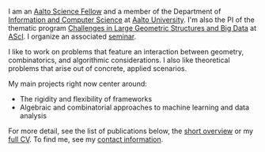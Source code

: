 I am an [Aalto Science Fellow][ascifellow] and a member of the Department of [Information
and Computer Science][ics] at [Aalto University][aalto]. I'm also the PI of the thematic
program [Challenges in Large Geometric Structures and Big Data][largestructures] at
[AScI][asci]. I organize an associated [seminar][seminar].  

I like to work on problems that feature an interaction between geometry, combinatorics,
and algorithmic considerations. I also like theoretical problems that arise out of
concrete, applied scenarios.

My main projects right now center around:

- The rigidity and flexibility of frameworks
- Algebraic and combinatorial approaches to machine learning and data analysis

For more detail, see the list of publications below, the 
[short overview][bio] or my [full CV][cv]. To find me, 
see my [contact information][contact].

[aalto]: http://aalto.fi/
[asci]: http://asci.aalto.fi/
[ascifellow]: http://asci.aalto.fi/en/science-fellows/
[largestructures]: http://asci.aalto.fi/en/project_funding/
[ics]: http://ics.aalto.fi/
[seminar]: /largestructures-seminar/
[cg14]: https://noppa.aalto.fi/noppa/kurssi/t-79.7001/
[cv]: /CV/
[bio]: bio
[contact]: /contact/
